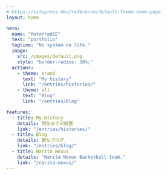 ```yaml
---
# https://vitepress.dev/reference/default-theme-home-page
layout: home

hero:
  name: "MotorradSE"
  text: "portfolio"
  tagline: "No system no life."
  image:
    src: /images/default.png
    style: "border-radius: 50%;"
  actions:
    - theme: brand
      text: "My history"
      link: "/entries/histories/"
    - theme: alt
      text: "Blog"
      link: "/entries/blog"

features:
  - title: My History
    details: 現在までの経歴
    link: "/entries/histories/"
  - title: Blog
    details: 雑なブログ
    link: "/entries/blog/"
  - title: Narita Nexus
    details: "Narita Nexus Backetball team."
    link: "/narita-nexus/"
---
```


<script lang="ts" setup> 
import { data } from "/.vitepress/scripts/entries_blog.data.ts";
import ListCard from '/.vitepress/theme/components/pages_list_card.vue';
const entries_data = [...data].reverse().slice(0, 7);
const entries_metadata = {
  link: '/entries/blog',
  link_text: 'Latest Entries',
};
</script>

<ListCard :list_data="entries_data" :list_metadata="entries_metadata" />
